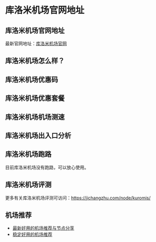 # 库洛米机场官网地址

## 库洛米机场官网地址
最新官网地址：[库洛米机场官网](https://jcz.affxc.com/kuromis/)

## 库洛米机场怎么样？


## 库洛米机场优惠码


## 库洛米机场优惠套餐


## 库洛米机场机场测速


## 库洛米机场出入口分析


## 库洛米机场跑路
目前库洛米机场没有跑路，可以放心使用。

## 库洛米机场评测
更多有关库洛米机场评测可访问：https://jichangzhu.com/node/kuromis/

## 机场推荐
 - [最新好用的机场推荐与节点分享](https://github.com/jichangzhu/JichangTuijian)
 - [稳定好用的机场推荐](https://jichangzhu.com/node/?utm_source=github&utm_medium=jichangzhu-details)
